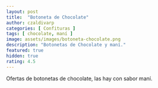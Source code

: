 ```yaml
---
layout: post
title:  "Botoneta de Chocolate"
author: czaldivarp
categories: [ Confituras ]
tags: [ chocolate, maní ]
image: assets/images/botoneta-chocolate.png
description: "Botonetas de Chocolate y maní."
featured: true
hidden: true
rating: 4.5
---
```


Ofertas de botonetas de chocolate, las hay con sabor maní.